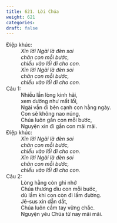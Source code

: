 ```yaml
---
title: 621. Lời Chúa
weight: 621
categories: 
draft: false
---
```

<dl><dt>Điệp khúc:</dt><dd data-chorus="1"><em>Xin lời Ngài là đèn soi <br/>chân con mỗi bước, <br/>chiếu vào lối đi cho con. <br/>Xin lời Ngài là đèn soi <br/>chân con mỗi bước, <br/>chiếu vào lối đi cho con. </em></dd><dt>Câu 1:</dt><dd data-verse="1">Nhiều lần lòng kinh hãi, <br/>xem dường như mất lối, <br/>Ngài vẫn đi bên cạnh con hằng ngày. <br/>Con sẽ không nao núng, <br/>Chúa luôn gần con mỗi bước, <br/>Nguyện xin đi gần con mãi mãi. </dd><dt>Điệp khúc:</dt><dd data-chorus="1"><em>Xin lời Ngài là đèn soi <br/>chân con mỗi bước, <br/>chiếu vào lối đi cho con. <br/>Xin lời Ngài là đèn soi <br/>chân con mỗi bước, <br/>chiếu vào lối đi cho con. </em></dd><dt>Câu 2:</dt><dd data-verse="2">Lòng hằng còn ghi nhớ <br/>Chúa thương dìu con mỗi bước, <br/>dù lắm khi con còn đi lầm đường. <br/>Jê-sus xin dẫn dắt, <br/>Chúa luôn cầm tay vững chắc. <br/>Nguyện yêu Chúa từ nay mãi mãi. </dd></dl>